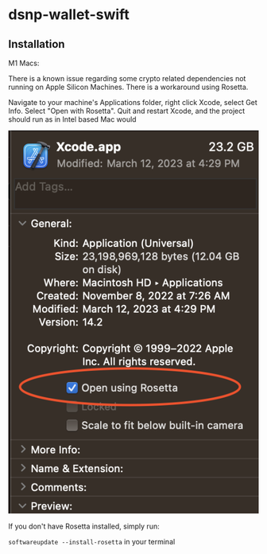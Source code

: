 # dsnp-wallet-swift

## Installation

M1 Macs:

There is a known issue regarding some crypto related dependencies not running on Apple Silicon Machines. There is a workaround using Rosetta.

Navigate to your machine's Applications folder, right click Xcode, select Get Info. Select "Open with Rosetta". Quit and restart Xcode, and the project should run as in Intel based Mac would 

![Rosetta](./docs/rosettaInfo.png)

If you don't have Rosetta installed, simply run: 

`softwareupdate --install-rosetta` in your terminal 


